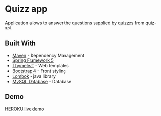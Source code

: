 # Quizz app

Application allows to answer the questions supplied by quizzes from quiz-api. 

## Built With

* [Maven](https://maven.apache.org/) - Dependency Management
* [Spring Framework 5](https://spring.io/)
* [Thymeleaf](https://www.thymeleaf.org/) - Web templates
* [Bootstrap 4](https://getbootstrap.com/) - Front styling
* [Lombok](https://projectlombok.org/) - java library
* [MySQL Database](https://www.mysql.com/) - Database

## Demo

[HEROKU live demo](https://fix-it-later-quiz-app.herokuapp.com/)

